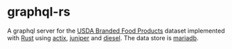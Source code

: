 # graphql-rs
A graphql server for the [USDA Branded Food Products](https://fdc.nal.usda.gov) dataset implemented with [Rust](https://www.rust-lang.org) using [actix](https://actix.rs), [juniper](https://docs.rs/juniper) and [diesel](https://diesel.rs).  The data store is [mariadb](mariadb.com). 
